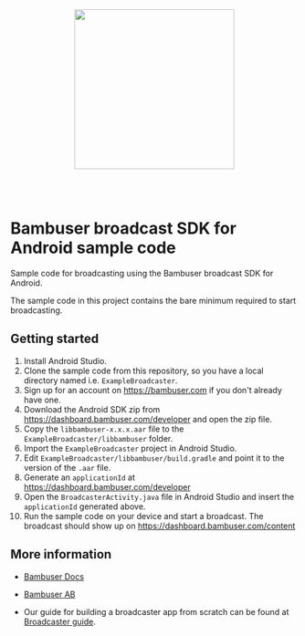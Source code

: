 <div>
  <br/><br />
  <p align="center">
    <a href="https://bambuser.com" target="_blank" align="center">
        <img src="https://bambuser.com/wp-content/themes/bambuser/assets/images/logos/bambuser-logo-horizontal-black.png" width="280">
    </a>
  </p>
  <br /><br />
  <h1>Bambuser broadcast SDK for Android sample code</h1>
</div>

Sample code for broadcasting using the Bambuser broadcast SDK for Android.

The sample code in this project contains the bare minimum required to start broadcasting.


## Getting started

1. Install Android Studio.
2. Clone the sample code from this repository, so you have a local directory named i.e. `ExampleBroadcaster`.
3. Sign up for an account on https://bambuser.com if you don't already have one.
4. Download the Android SDK zip from https://dashboard.bambuser.com/developer and open the zip file.
5. Copy the `libbambuser-x.x.x.aar` file to the `ExampleBroadcaster/libbambuser` folder.
6. Import the `ExampleBroadcaster` project in Android Studio.
7. Edit `ExampleBroadcaster/libbambuser/build.gradle` and point it to the version of the `.aar` file.
8. Generate an `applicationId` at https://dashboard.bambuser.com/developer
9. Open the `BroadcasterActivity.java` file in Android Studio and insert the `applicationId` generated above.
10. Run the sample code on your device and start a broadcast. The broadcast should show up on https://dashboard.bambuser.com/content

## More information

* [Bambuser Docs](https://bambuser.com/docs)

* [Bambuser AB](https://bambuser.com)

* Our guide for building a broadcaster app from scratch can be found at [Broadcaster guide](https://bambuser.com/docs/broadcasting/android/).
